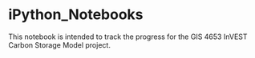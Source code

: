 iPython_Notebooks
=================

This notebook is intended to track the progress for the GIS 4653 InVEST Carbon Storage Model project. 
